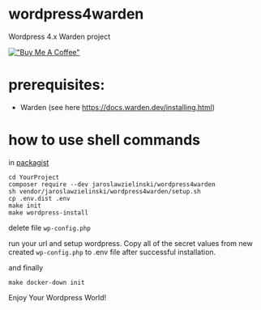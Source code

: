 # wordpress4warden
Wordpress 4.x Warden project

[!["Buy Me A Coffee"](https://www.buymeacoffee.com/assets/img/custom_images/orange_img.png)](https://www.buymeacoffee.com/jaroslawzielinski)

# prerequisites:

* Warden (see here https://docs.warden.dev/installing.html)

# how to use shell commands
in [packagist](https://packagist.org/packages/jaroslawzielinski/wordpress4warden)
```ssh
cd YourProject
composer require --dev jaroslawzielinski/wordpress4warden
sh vendor/jaroslawzielinski/wordpress4warden/setup.sh
cp .env.dist .env
make init
make wordpress-install
```
delete file `wp-config.php`

run your url and setup wordpress. Copy all of the secret values from new created `wp-config.php` to .env file after successful installation. 

and finally
```ssh
make docker-down init
```

Enjoy Your Wordpress World!
